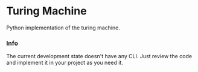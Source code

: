 # Turing Machine
Python implementation of the turing machine.

### Info
The current development state doesn't have any CLI. Just review the code and implement it in your project as you need it.